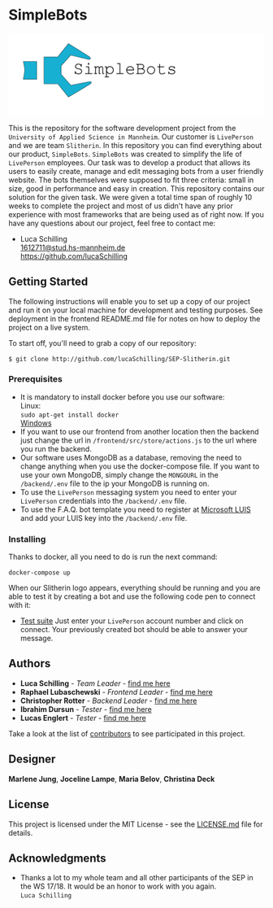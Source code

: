 # SimpleBots

![SimpleBots Logo](/logo.png)

This is the repository for the software development project from the `University of Applied Science in Mannheim`. Our customer is `LivePerson` and we are team `Slitherin`. In this repository you can find everything about our product, `SimpleBots`.
`SimpleBots` was created to simplify the life of `LivePerson` employees.
Our task was to develop a product that allows its users to easily create, manage and edit messaging bots from a user friendly website.
The bots themselves were supposed to fit three criteria: small in size, good in performance and easy in creation.
This repository contains our solution for the given task.
We were given a total time span of roughly 10 weeks to complete the project and most of us didn't have any prior experience with most frameworks that are being used as of right now.
If you have any questions about our project, feel free to contact me:   
* Luca Schilling   
<1612711@stud.hs-mannheim.de>  
<https://github.com/lucaSchilling>


## Getting Started

The following instructions will enable you to set up a copy of our project and run it on your local machine for development and testing purposes.
See deployment in the frontend README.md file for notes on how to deploy the project on a live system.

To start off, you'll need to grab a copy of our repository:
```
$ git clone http://github.com/lucaSchilling/SEP-Slitherin.git
```

### Prerequisites

* It is mandatory to install docker before you use our software:     
Linux:   
``
sudo apt-get install docker    
``     
[Windows](https://docs.docker.com/docker-for-windows/install/)      
* If you want to use our frontend from another location then the backend just change the url in `/frontend/src/store/actions.js` to the url where you run the backend.
* Our software uses MongoDB as a database, removing the need to change anything when you use the docker-compose file.
If you want to use your own MongoDB, simply change the `MONGOURL` in the `/backend/.env` file to the ip your MongoDB is running on.
* To use the `LivePerson` messaging system you need to enter your `LivePerson` credentials into the `/backend/.env` file.
* To use the F.A.Q. bot template you need to register at [Microsoft LUIS](https://www.luis.ai/) and add your LUIS key into the `/backend/.env` file.

### Installing

Thanks to docker, all you need to do is run the next command:
```
docker-compose up
```
When our Slitherin logo appears, everything should be running and you are able to test it by creating a bot and use the following code pen to connect with it:
* [Test suite](https://codepen.io/liveperson/full/xRzXXd/)
Just enter your `LivePerson` account number and click on connect. Your previously created bot should be able to answer your message.

## Authors

* **Luca Schilling** - *Team Leader* - [find me here](https://github.com/lucaSchilling)
* **Raphael Lubaschewski** - *Frontend Leader* - [find me here](https://github.com/Raphi1524694)
* **Christopher Rotter** - *Backend Leader* - [find me here](https://github.com/ChristopherRotter)
* **Ibrahim Dursun** - *Tester* - [find me here](https://github.com/ibdursun)
* **Lucas Englert** - *Tester* - [find me here](https://github.com/Lucas964)

Take a look at the list of [contributors](https://github.com/lucaSchilling/SEP-Slitherin/contributors) to see participated in this project.

## Designer

**Marlene Jung**, **Joceline Lampe**, **Maria Belov**, **Christina Deck**

## License

This project is licensed under the MIT License - see the [LICENSE.md](/LICENSE.md) file for details.

## Acknowledgments

* Thanks a lot to my whole team and all other participants of the SEP in the WS 17/18.
It would be an honor to work with you again.   
`Luca Schilling`
